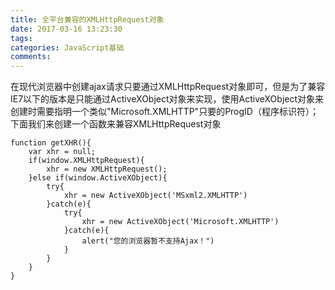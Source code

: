 ```yaml
---
title: 全平台兼容的XMLHttpRequest对象
date: 2017-03-16 13:23:30
tags:
categories: JavaScript基础
comments:
---
```

在现代浏览器中创建ajax请求只要通过XMLHttpRequest对象即可，但是为了兼容IE7以下的版本是只能通过ActiveXObject对象来实现，使用ActiveXObject对象来创建时需要指明一个类似"Microsoft.XMLHTTP"只要的ProgID（程序标识符）；下面我们来创建一个函数来兼容XMLHttpRequest对象
```
function getXHR(){
	var xhr = null;
	if(window.XMLHttpRequest){
		xhr = new XMLHttpRequest();
	}else if(window.ActiveXObject){
		try{
			xhr = new ActiveXObject('MSxml2.XMLHTTP')
		}catch(e){
			try{
				xhr = new ActiveXObject('Microsoft.XMLHTTP')
			}catch(e){
				alert("您的浏览器暂不支持Ajax！")
			}
		}
	}
}
```
